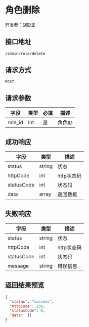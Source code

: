 # 角色删除

开发者：胡彰正

## 接口地址

`/admin/role/delete`

## 请求方式

`POST`

## 请求参数

| 字段       | 类型  | 必填 | 描述         |
| ---------- | ----- | ---- | ------------ |
| role_id   | int    | 是   | 角色ID |

## 成功响应

| 字段       | 类型   | 描述       |
| ---------- | ------ | ---------- |
| status     | string | 状态       |
| httpCode   | int    | http状态码 |
| statusCode | int    | 状态码     |
| data       | array  | 返回数据   |

## 失败响应

| 字段       | 类型   | 描述       |
| ---------- | ------ | ---------- |
| status     | string | 状态       |
| httpCode   | int    | http状态码 |
| statusCode | int    | 状态码     |
| message    | string | 错误信息   |

## 返回结果预览

```json
{
  "status": "success",
  "httpCode": 200,
  "statusCode": 0,
  "data": {}
}
```